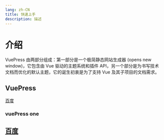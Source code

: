 ```yaml
---
lang: zh-CN
title: 快速上手
description: 描述
---
```


# 介绍
VuePress 由两部分组成：第一部分是一个极简静态网站生成器 (opens new window)，它包含由 Vue 驱动的主题系统和插件 API，另一个部分是为书写技术文档而优化的默认主题，它的诞生初衷是为了支持 Vue 及其子项目的文档需求。
## VuePress
[百度](http://www.baidu.com)
### vuePress one

## [百度](http://www.baidu.com)
